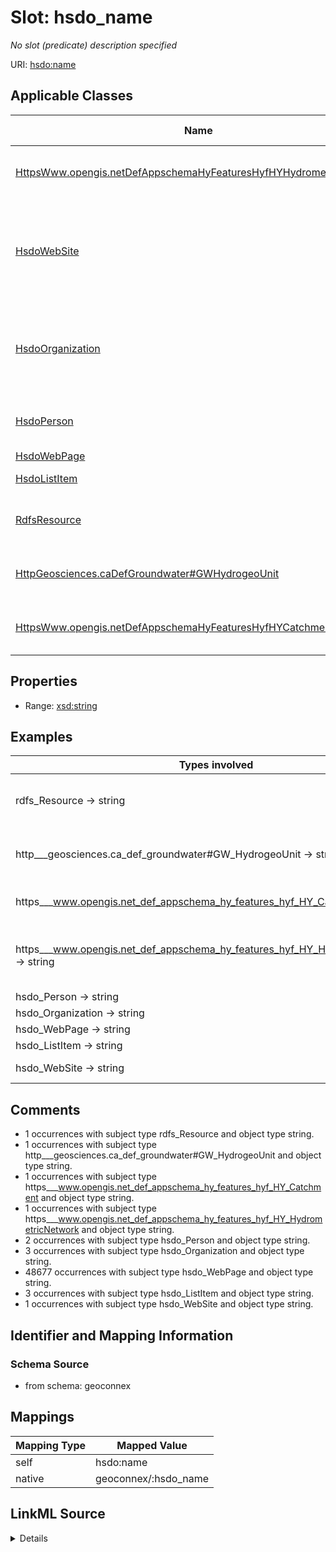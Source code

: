 

# Slot: hsdo_name


_No slot (predicate) description specified_





URI: [hsdo:name](http://schema.org/name)



<!-- no inheritance hierarchy -->





## Applicable Classes

| Name | Description | Modifies Slot |
| --- | --- | --- |
| [HttpsWww.opengis.netDefAppschemaHyFeaturesHyfHYHydrometricNetwork](../classes/HttpsWww.opengis.netDefAppschemaHyFeaturesHyfHYHydrometricNetwork.md) | No class (type) description specified |  no  |
| [HsdoWebSite](../classes/HsdoWebSite.md) | A WebSite is a set of related web pages and other items typically served from... |  no  |
| [HsdoOrganization](../classes/HsdoOrganization.md) | An organization such as a school, NGO, corporation, club, etc |  no  |
| [HsdoPerson](../classes/HsdoPerson.md) | A person (alive, dead, undead, or fictional) |  no  |
| [HsdoWebPage](../classes/HsdoWebPage.md) | A web page |  no  |
| [HsdoListItem](../classes/HsdoListItem.md) | An list item, e |  no  |
| [RdfsResource](../classes/RdfsResource.md) | No class (type) description specified |  no  |
| [HttpGeosciences.caDefGroundwater#GWHydrogeoUnit](../classes/HttpGeosciences.caDefGroundwater#GWHydrogeoUnit.md) | No class (type) description specified |  no  |
| [HttpsWww.opengis.netDefAppschemaHyFeaturesHyfHYCatchment](../classes/HttpsWww.opengis.netDefAppschemaHyFeaturesHyfHYCatchment.md) | No class (type) description specified |  no  |







## Properties

* Range: [xsd:string](xsd:string)






## Examples

| Types involved | Subject | Predicate | Object |
| --- | --- | --- | --- |
| rdfs_Resource → string | https://geoconnex.ca/id/catchment/02OJ*CA | hsdo:name | Watershed : Little River - Riviere Richelieu |
| http___geosciences.ca_def_groundwater#GW_HydrogeoUnit → string | https://geoconnex.ca/id/hydrogeounits/Richelieu1 | hsdo:name | Hydrogeologic unit : Southern St Lawrence Platform |
| https___www.opengis.net_def_appschema_hy_features_hyf_HY_Catchment → string | https://geoconnex.us/SELFIE/usgs/huc/huc12obs/070900020601 | hsdo:name | Waunakee Marsh-Sixmile Creek |
| https___www.opengis.net_def_appschema_hy_features_hyf_HY_HydrometricNetwork → string | https://geoconnex.us/SELFIE/usgs/hydrometricnetwork/huc12obs/070900020601 | hsdo:name | Waunakee Marsh-Sixmile Creek Monitoring Network |
| hsdo_Person → string | https://gleaner.io/xid/genid/cktr9ekip8ta6ev27pl0 | hsdo:name | Kyle Onda |
| hsdo_Organization → string | https://gleaner.io/xid/genid/cktr9ekip8ta6ev27plg | hsdo:name | Esri |
| hsdo_WebPage → string | https://internetofwater.org/ | hsdo:name | Home |
| hsdo_ListItem → string | https://internetofwater.org/#listItem | hsdo:name | Home |
| hsdo_WebSite → string | https://internetofwater.org/#website | hsdo:name | Internet of Water |


## Comments

* 1 occurrences with subject type rdfs_Resource and object type string.
* 1 occurrences with subject type http___geosciences.ca_def_groundwater#GW_HydrogeoUnit and object type string.
* 1 occurrences with subject type https___www.opengis.net_def_appschema_hy_features_hyf_HY_Catchment and object type string.
* 1 occurrences with subject type https___www.opengis.net_def_appschema_hy_features_hyf_HY_HydrometricNetwork and object type string.
* 2 occurrences with subject type hsdo_Person and object type string.
* 3 occurrences with subject type hsdo_Organization and object type string.
* 48677 occurrences with subject type hsdo_WebPage and object type string.
* 3 occurrences with subject type hsdo_ListItem and object type string.
* 1 occurrences with subject type hsdo_WebSite and object type string.

## Identifier and Mapping Information







### Schema Source


* from schema: geoconnex




## Mappings

| Mapping Type | Mapped Value |
| ---  | ---  |
| self | hsdo:name |
| native | geoconnex/:hsdo_name |




## LinkML Source

<details>
```yaml
name: hsdo_name
description: No slot (predicate) description specified
comments:
- 1 occurrences with subject type rdfs_Resource and object type string.
- 1 occurrences with subject type http___geosciences.ca_def_groundwater#GW_HydrogeoUnit
  and object type string.
- 1 occurrences with subject type https___www.opengis.net_def_appschema_hy_features_hyf_HY_Catchment
  and object type string.
- 1 occurrences with subject type https___www.opengis.net_def_appschema_hy_features_hyf_HY_HydrometricNetwork
  and object type string.
- 2 occurrences with subject type hsdo_Person and object type string.
- 3 occurrences with subject type hsdo_Organization and object type string.
- 48677 occurrences with subject type hsdo_WebPage and object type string.
- 3 occurrences with subject type hsdo_ListItem and object type string.
- 1 occurrences with subject type hsdo_WebSite and object type string.
examples:
- description: rdfs_Resource → string
  object:
    example_object: 'Watershed : Little River - Riviere Richelieu'
    example_predicate: hsdo:name
    example_subject: https://geoconnex.ca/id/catchment/02OJ*CA
- description: http___geosciences.ca_def_groundwater#GW_HydrogeoUnit → string
  object:
    example_object: 'Hydrogeologic unit : Southern St Lawrence Platform'
    example_predicate: hsdo:name
    example_subject: https://geoconnex.ca/id/hydrogeounits/Richelieu1
- description: https___www.opengis.net_def_appschema_hy_features_hyf_HY_Catchment
    → string
  object:
    example_object: Waunakee Marsh-Sixmile Creek
    example_predicate: hsdo:name
    example_subject: https://geoconnex.us/SELFIE/usgs/huc/huc12obs/070900020601
- description: https___www.opengis.net_def_appschema_hy_features_hyf_HY_HydrometricNetwork
    → string
  object:
    example_object: Waunakee Marsh-Sixmile Creek Monitoring Network
    example_predicate: hsdo:name
    example_subject: https://geoconnex.us/SELFIE/usgs/hydrometricnetwork/huc12obs/070900020601
- description: hsdo_Person → string
  object:
    example_object: Kyle Onda
    example_predicate: hsdo:name
    example_subject: https://gleaner.io/xid/genid/cktr9ekip8ta6ev27pl0
- description: hsdo_Organization → string
  object:
    example_object: Esri
    example_predicate: hsdo:name
    example_subject: https://gleaner.io/xid/genid/cktr9ekip8ta6ev27plg
- description: hsdo_WebPage → string
  object:
    example_object: Home
    example_predicate: hsdo:name
    example_subject: https://internetofwater.org/
- description: hsdo_ListItem → string
  object:
    example_object: Home
    example_predicate: hsdo:name
    example_subject: https://internetofwater.org/#listItem
- description: hsdo_WebSite → string
  object:
    example_object: Internet of Water
    example_predicate: hsdo:name
    example_subject: https://internetofwater.org/#website
from_schema: geoconnex
rank: 1000
slot_uri: hsdo:name
alias: hsdo_name
domain_of:
- hsdo_ListItem
- hsdo_Organization
- hsdo_Person
- hsdo_WebPage
- hsdo_WebSite
- http___geosciences.ca_def_groundwater#GW_HydrogeoUnit
- https___www.opengis.net_def_appschema_hy_features_hyf_HY_Catchment
- https___www.opengis.net_def_appschema_hy_features_hyf_HY_HydrometricNetwork
- rdfs_Resource
range: string

```
</details>